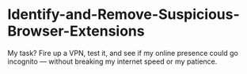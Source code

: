 # Identify-and-Remove-Suspicious-Browser-Extensions
My task? Fire up a VPN, test it, and see if my online presence could go incognito — without breaking my internet speed or my patience.
